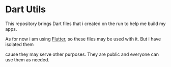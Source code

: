 # Dart Utils

This repository brings Dart files that i created on the run to help me build my apps.

As for now i am using [Flutter](https://flutter.io/), so these files may be used with it. But i have isolated them

cause they may serve other purposes. They are public and everyone can use them as needed.
